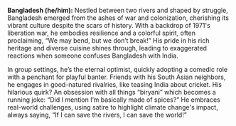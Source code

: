 **Bangladesh (he/him):** Nestled between two rivers and shaped by struggle, Bangladesh emerged from the ashes of war and colonization, cherishing its vibrant culture despite the scars of history. With a backdrop of 1971's liberation war, he embodies resilience and a colorful spirit, often proclaiming, “We may bend, but we don’t break!” His pride in his rich heritage and diverse cuisine shines through, leading to exaggerated reactions when someone confuses Bangladesh with India.

In group settings, he’s the eternal optimist, quickly adopting a comedic role with a penchant for playful banter. Friends with his South Asian neighbors, he engages in good-natured rivalries, like teasing India about cricket. His hilarious quirk? An obsession with all things “biryani” which becomes a running joke: “Did I mention I’m basically made of spices?” He embraces real-world challenges, using satire to highlight climate change's impact, always saying, “If I can save the rivers, I can save the world!”